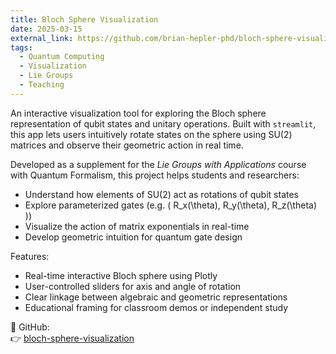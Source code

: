 ```yaml
---
title: Bloch Sphere Visualization
date: 2025-03-15
external_link: https://github.com/brian-hepler-phd/bloch-sphere-visualization
tags:
  - Quantum Computing
  - Visualization
  - Lie Groups
  - Teaching
---
```


An interactive visualization tool for exploring the Bloch sphere representation of qubit states and unitary operations. Built with `streamlit`, this app lets users intuitively rotate states on the sphere using SU(2) matrices and observe their geometric action in real time.

<!--more-->

Developed as a supplement for the *Lie Groups with Applications* course with Quantum Formalism, this project helps students and researchers:

- Understand how elements of SU(2) act as rotations of qubit states
- Explore parameterized gates (e.g. \( R_x(\theta), R_y(\theta), R_z(\theta) \))
- Visualize the action of matrix exponentials in real-time
- Develop geometric intuition for quantum gate design

Features:

- Real-time interactive Bloch sphere using Plotly
- User-controlled sliders for axis and angle of rotation
- Clear linkage between algebraic and geometric representations
- Educational framing for classroom demos or independent study

📂 GitHub:  
👉 [bloch-sphere-visualization](https://github.com/brian-hepler-phd/bloch-sphere-visualization)